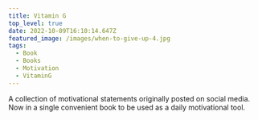 ```yaml
---
title: Vitamin G
top_level: true
date: 2022-10-09T16:10:14.647Z
featured_image: /images/when-to-give-up-4.jpg
tags:
  - Book
  - Books
  - Motivation
  - VitaminG
---
```

A collection of motivational statements originally posted on social media. Now in a single convenient book to be used as a daily motivational tool.